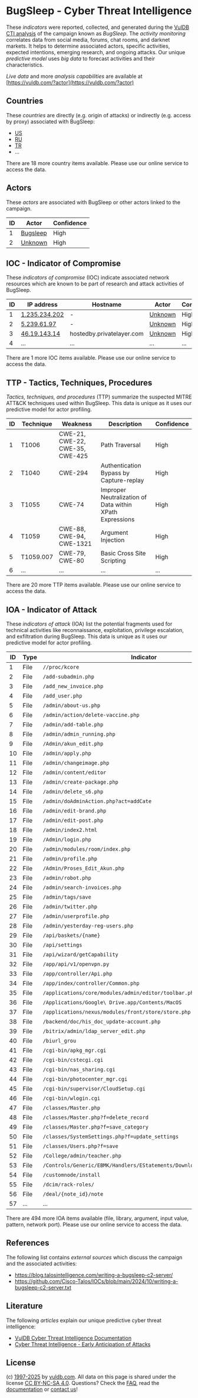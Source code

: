 # BugSleep - Cyber Threat Intelligence

These _indicators_ were reported, collected, and generated during the [VulDB CTI analysis](https://vuldb.com/?kb.cti) of the campaign known as _BugSleep_. The _activity monitoring_ correlates data from social media, forums, chat rooms, and darknet markets. It helps to determine associated actors, specific activities, expected intentions, emerging research, and ongoing attacks. Our unique _predictive model_ uses _big data_ to forecast activities and their characteristics.

_Live data_ and more _analysis capabilities_ are available at [https://vuldb.com/?actor](https://vuldb.com/?actor)

## Countries

These _countries_ are directly (e.g. origin of attacks) or indirectly (e.g. access by proxy) associated with BugSleep:

* [US](https://vuldb.com/?country.us)
* [RU](https://vuldb.com/?country.ru)
* [TR](https://vuldb.com/?country.tr)
* ...

There are 18 more country items available. Please use our online service to access the data.

## Actors

These _actors_ are associated with BugSleep or other actors linked to the campaign.

ID | Actor | Confidence
-- | ----- | ----------
1 | [Bugsleep](https://vuldb.com/?actor.bugsleep) | High
2 | [Unknown](https://vuldb.com/?actor.unknown) | High

## IOC - Indicator of Compromise

These _indicators of compromise_ (IOC) indicate associated network resources which are known to be part of research and attack activities of BugSleep.

ID | IP address | Hostname | Actor | Confidence
-- | ---------- | -------- | ----- | ----------
1 | [1.235.234.202](https://vuldb.com/?ip.1.235.234.202) | - | [Unknown](https://vuldb.com/?actor.unknown) | High
2 | [5.239.61.97](https://vuldb.com/?ip.5.239.61.97) | - | [Unknown](https://vuldb.com/?actor.unknown) | High
3 | [46.19.143.14](https://vuldb.com/?ip.46.19.143.14) | hostedby.privatelayer.com | [Unknown](https://vuldb.com/?actor.unknown) | High
4 | ... | ... | ... | ...

There are 1 more IOC items available. Please use our online service to access the data.

## TTP - Tactics, Techniques, Procedures

_Tactics, techniques, and procedures_ (TTP) summarize the suspected MITRE ATT&CK techniques used within BugSleep. This data is unique as it uses our predictive model for actor profiling.

ID | Technique | Weakness | Description | Confidence
-- | --------- | -------- | ----------- | ----------
1 | T1006 | CWE-21, CWE-22, CWE-35, CWE-425 | Path Traversal | High
2 | T1040 | CWE-294 | Authentication Bypass by Capture-replay | High
3 | T1055 | CWE-74 | Improper Neutralization of Data within XPath Expressions | High
4 | T1059 | CWE-88, CWE-94, CWE-1321 | Argument Injection | High
5 | T1059.007 | CWE-79, CWE-80 | Basic Cross Site Scripting | High
6 | ... | ... | ... | ...

There are 20 more TTP items available. Please use our online service to access the data.

## IOA - Indicator of Attack

These _indicators of attack_ (IOA) list the potential fragments used for technical activities like reconnaissance, exploitation, privilege escalation, and exfiltration during BugSleep. This data is unique as it uses our predictive model for actor profiling.

ID | Type | Indicator | Confidence
-- | ---- | --------- | ----------
1 | File | `//proc/kcore` | Medium
2 | File | `/add-subadmin.php` | High
3 | File | `/add_new_invoice.php` | High
4 | File | `/add_user.php` | High
5 | File | `/admin/about-us.php` | High
6 | File | `/admin/action/delete-vaccine.php` | High
7 | File | `/admin/add-table.php` | High
8 | File | `/admin/admin_running.php` | High
9 | File | `/Admin/akun_edit.php` | High
10 | File | `/admin/apply.php` | High
11 | File | `/admin/changeimage.php` | High
12 | File | `/admin/content/editor` | High
13 | File | `/admin/create-package.php` | High
14 | File | `/admin/delete_s6.php` | High
15 | File | `/admin/doAdminAction.php?act=addCate` | High
16 | File | `/admin/edit-brand.php` | High
17 | File | `/admin/edit-post.php` | High
18 | File | `/admin/index2.html` | High
19 | File | `/Admin/login.php` | High
20 | File | `/admin/modules/room/index.php` | High
21 | File | `/admin/profile.php` | High
22 | File | `/Admin/Proses_Edit_Akun.php` | High
23 | File | `/admin/robot.php` | High
24 | File | `/admin/search-invoices.php` | High
25 | File | `/admin/tags/save` | High
26 | File | `/admin/twitter.php` | High
27 | File | `/admin/userprofile.php` | High
28 | File | `/admin/yesterday-reg-users.php` | High
29 | File | `/api/baskets/{name}` | High
30 | File | `/api/settings` | High
31 | File | `/api/wizard/getCapability` | High
32 | File | `/app/api/v1/openvpn.py` | High
33 | File | `/app/controller/Api.php` | High
34 | File | `/app/index/controller/Common.php` | High
35 | File | `/applications/core/modules/admin/editor/toolbar.php` | High
36 | File | `/Applications/Google\ Drive.app/Contents/MacOS` | High
37 | File | `/applications/nexus/modules/front/store/store.php` | High
38 | File | `/backend/doc/his_doc_update-account.php` | High
39 | File | `/bitrix/admin/ldap_server_edit.php` | High
40 | File | `/biurl_grou` | Medium
41 | File | `/cgi-bin/apkg_mgr.cgi` | High
42 | File | `/cgi-bin/cstecgi.cgi` | High
43 | File | `/cgi-bin/nas_sharing.cgi` | High
44 | File | `/cgi-bin/photocenter_mgr.cgi` | High
45 | File | `/cgi-bin/supervisor/CloudSetup.cgi` | High
46 | File | `/cgi-bin/wlogin.cgi` | High
47 | File | `/classes/Master.php` | High
48 | File | `/classes/Master.php?f=delete_record` | High
49 | File | `/classes/Master.php?f=save_category` | High
50 | File | `/classes/SystemSettings.php?f=update_settings` | High
51 | File | `/classes/Users.php?f=save` | High
52 | File | `/College/admin/teacher.php` | High
53 | File | `/Controls/Generic/EBMK/Handlers/EStatements/DownloadEStatement.ashx` | High
54 | File | `/customnode/install` | High
55 | File | `/dcim/rack-roles/` | High
56 | File | `/deal/{note_id}/note` | High
57 | ... | ... | ...

There are 494 more IOA items available (file, library, argument, input value, pattern, network port). Please use our online service to access the data.

## References

The following list contains _external sources_ which discuss the campaign and the associated activities:

* https://blog.talosintelligence.com/writing-a-bugsleep-c2-server/
* https://github.com/Cisco-Talos/IOCs/blob/main/2024/10/writing-a-bugsleep-c2-server.txt

## Literature

The following _articles_ explain our unique predictive cyber threat intelligence:

* [VulDB Cyber Threat Intelligence Documentation](https://vuldb.com/?kb.cti)
* [Cyber Threat Intelligence - Early Anticipation of Attacks](https://www.scip.ch/en/?labs.20201022)

## License

(c) [1997-2025](https://vuldb.com/?kb.changelog) by [vuldb.com](https://vuldb.com/?kb.about). All data on this page is shared under the license [CC BY-NC-SA 4.0](https://creativecommons.org/licenses/by-nc-sa/4.0/). Questions? Check the [FAQ](https://vuldb.com/?kb.faq), read the [documentation](https://vuldb.com/?kb) or [contact us](https://vuldb.com/?contact)!
